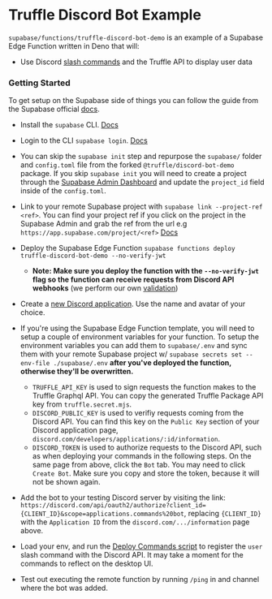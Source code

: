 # Truffle Discord Bot Example

`supabase/functions/truffle-discord-bot-demo` is an example of a Supabase Edge
Function written in Deno that will:

- Use Discord
  [slash commands](https://discord.com/developers/docs/interactions/application-commands#application-commands)
  and the Truffle API to display user data

### Getting Started

To get setup on the Supabase side of things you can follow the guide from the
Supabase official
[docs](https://supabase.com/docs/guides/functions#creating-a-function).

- Install the `supabase` CLI.
  [Docs](https://supabase.com/docs/reference/cli/installing-and-updating)
- Login to the CLI `supabase login`.
  [Docs](https://supabase.com/docs/reference/cli/supabase-login)
- You can skip the `supabase init` step and repurpose the `supabase/` folder and
  `config.toml` file from the forked `@truffle/discord-bot-demo` package. If you
  skip `supabase init` you will need to create a project through the
  [Supabase Admin Dashboard](https://app.supabase.com/) and update the
  `project_id` field inside of the `config.toml`.
- Link to your remote Supabase project with `supabase link --project-ref <ref>`.
  You can find your project ref if you click on the project in the Supabase
  Admin and grab the ref from the url e.g
  `https://app.supabase.com/project/<ref>`
  [Docs](https://supabase.com/docs/reference/cli/supabase-link)
- Deploy the Supabase Edge Function
  `supabase functions deploy truffle-discord-bot-demo --no-verify-jwt`
  - **Note: Make sure you deploy the function with the `--no-verify-jwt` flag so
    the function can receive requests from Discord API webhooks** (we perform
    our own
    [validation](./supabase/functions/truffle-discord-bot-demo/index.ts#L24))
- Create a
  [new Discord application](https://discord.com/developers/applications). Use
  the name and avatar of your choice.
- If you're using the Supabase Edge Function template, you will need to setup a
  couple of environment variables for your function. To setup the environment
  variables you can add them to `supabase/.env` and sync them with your remote
  Supabase project w/ `supabase secrets set --env-file ./supabase/.env` **after
  you've deployed the function, otherwise they'll be overwritten.**
  - `TRUFFLE_API_KEY` is used to sign requests the function makes to the Truffle
    Graphql API. You can copy the generated Truffle Package API key from
    `truffle.secret.mjs`.
  - `DISCORD_PUBLIC_KEY` is used to verifiy requests coming from the Discord
    API. You can find this key on the `Public Key` section of your Discord
    application page, `discord.com/developers/applications/:id/information`.
  - `DISCORD_TOKEN` is used to authorize requests to the Discord API, such as
    when deploying your commands in the following steps. On the same page from
    above, click the `Bot` tab. You may need to click `Create Bot`. Make sure
    you copy and store the token, because it will not be shown again.

- Add the bot to your testing Discord server by visiting the link:
  `https://discord.com/api/oauth2/authorize?client_id={CLIENT_ID}&scope=applications.commands%20bot`,
  replacing `{CLIENT_ID}` with the `Application ID` from the
  `discord.com/.../information` page above.

- Load your env, and run the
  [Deploy Commands script](./scripts/deployCommands.ts) to register the `user`
  slash command with the Discord API. It may take a moment for the commands to
  reflect on the desktop UI.

- Test out executing the remote function by running `/ping` in and channel where
  the bot was added.

